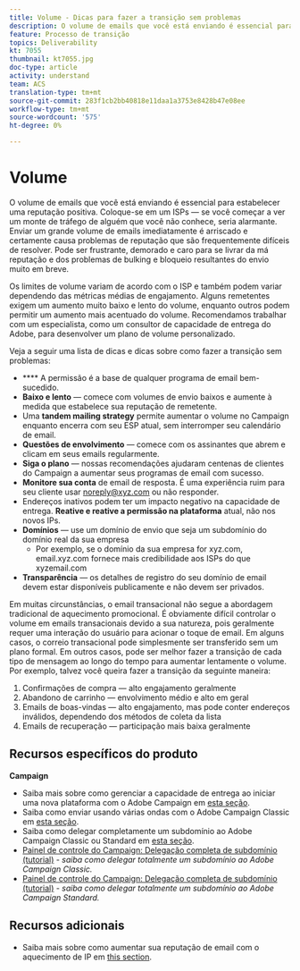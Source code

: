 ```yaml
---
title: Volume - Dicas para fazer a transição sem problemas
description: O volume de emails que você está enviando é essencial para estabelecer uma reputação positiva. Saiba o que você pode fazer para fazer a transição sem problemas.
feature: Processo de transição
topics: Deliverability
kt: 7055
thumbnail: kt7055.jpg
doc-type: article
activity: understand
team: ACS
translation-type: tm+mt
source-git-commit: 283f1cb2bb40818e11daa1a3753e8428b47e08ee
workflow-type: tm+mt
source-wordcount: '575'
ht-degree: 0%

---
```



# Volume

O volume de emails que você está enviando é essencial para estabelecer uma reputação positiva. Coloque-se em um ISPs — se você começar a ver um monte de tráfego de alguém que você não conhece, seria alarmante. Enviar um grande volume de emails imediatamente é arriscado e certamente causa problemas de reputação que são frequentemente difíceis de resolver. Pode ser frustrante, demorado e caro para se livrar da má reputação e dos problemas de bulking e bloqueio resultantes do envio muito em breve.

Os limites de volume variam de acordo com o ISP e também podem variar dependendo das métricas médias de engajamento. Alguns remetentes exigem um aumento muito baixo e lento do volume, enquanto outros podem permitir um aumento mais acentuado do volume. Recomendamos trabalhar com um especialista, como um consultor de capacidade de entrega do Adobe, para desenvolver um plano de volume personalizado.

Veja a seguir uma lista de dicas e dicas sobre como fazer a transição sem problemas:

* **** A permissão é a base de qualquer programa de email bem-sucedido.
* **Baixo e lento**  — comece com volumes de envio baixos e aumente à medida que estabelece sua reputação de remetente.
* Uma **tandem mailing strategy** permite aumentar o volume no Campaign enquanto encerra com seu ESP atual, sem interromper seu calendário de email.
* **Questões de envolvimento**  — comece com os assinantes que abrem e clicam em seus emails regularmente.
* **Siga o plano**  — nossas recomendações ajudaram centenas de clientes do Campaign a aumentar seus programas de email com sucesso.
* **Monitore sua conta** de email de resposta. É uma experiência ruim para seu cliente usar noreply@xyz.com ou não responder.
* Endereços inativos podem ter um impacto negativo na capacidade de entrega. **Reative e reative a permissão na plataforma** atual, não nos novos IPs.
* **Domínios**  — use um domínio de envio que seja um subdomínio do domínio real da sua empresa
   * Por exemplo, se o domínio da sua empresa for xyz.com, email.xyz.com fornece mais credibilidade aos ISPs do que xyzemail.com
* **Transparência**  — os detalhes de registro do seu domínio de email devem estar disponíveis publicamente e não devem ser privados.

Em muitas circunstâncias, o email transacional não segue a abordagem tradicional de aquecimento promocional. É obviamente difícil controlar o volume em emails transacionais devido a sua natureza, pois geralmente requer uma interação do usuário para acionar o toque de email. Em alguns casos, o correio transacional pode simplesmente ser transferido sem um plano formal. Em outros casos, pode ser melhor fazer a transição de cada tipo de mensagem ao longo do tempo para aumentar lentamente o volume. Por exemplo, talvez você queira fazer a transição da seguinte maneira:

1. Confirmações de compra — alto engajamento geralmente
2. Abandono de carrinho — envolvimento médio e alto em geral
3. Emails de boas-vindas — alto engajamento, mas pode conter endereços inválidos, dependendo dos métodos de coleta da lista
4. Emails de recuperação — participação mais baixa geralmente

## Recursos específicos do produto

**Campaign**

* Saiba mais sobre como gerenciar a capacidade de entrega ao iniciar uma nova plataforma com o Adobe Campaign em [esta seção](/help/putting-it-in-practice/ac-starting-new-platform.md).
* Saiba como enviar usando várias ondas com o Adobe Campaign Classic em [esta seção](https://experienceleague.adobe.com/docs/campaign-classic/using/sending-messages/key-steps-when-creating-a-delivery/steps-sending-the-delivery.html#sending-using-multiple-waves).
* Saiba como delegar completamente um subdomínio ao Adobe Campaign Classic ou Standard em [esta seção](/help/putting-it-in-practice/ac-domain-name-setup.md).
* [Painel de controle do Campaign: Delegação completa de subdomínio (tutorial)](https://experienceleague.corp.adobe.com/docs/campaign-classic-learn/control-panel/subdomains-and-certificates/subdomain-delegation.html)  -  *saiba como delegar totalmente um subdomínio ao Adobe Campaign Classic.*
* [Painel de controle do Campaign: Delegação completa de subdomínio (tutorial)](https://experienceleague.corp.adobe.com/docs/campaign-standard-learn/control-panel/subdomains-and-certificates/subdomain-delegation.html)  -  *saiba como delegar totalmente um subdomínio ao Adobe Campaign Standard.*

## Recursos adicionais

* Saiba mais sobre como aumentar sua reputação de email com o aquecimento de IP em [this section](/help/additional-resources/increase-reputation-with-ip-warming.md).
